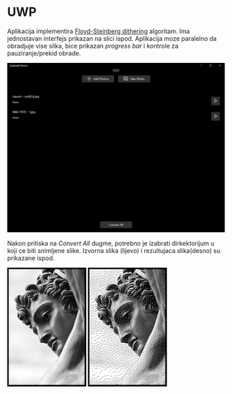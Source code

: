 # UWP

Aplikacija implementira [Floyd-Steinberg dithering](https://en.wikipedia.org/wiki/Floyd%E2%80%93Steinberg_dithering) algoritam. Ima jednostavan interfejs prikazan na slici ispod. Aplikacija moze paralelno da obradjuje vise slika, bice prikazan *progress bar* i kontrole za pauziranje/prekid obrade.

![main](./Assets/uwp-1.PNG)

Nakon pritiska na *Convert All* dugme, potrebno je izabrati dirkektorijum u koji ce biti snimljene slike. Izvorna slika (lijevo) i rezultujaca slika(desno) su prikazane ispod.

![source](./Assets/download.jpg)
![result](./Assets/image.jpg)

